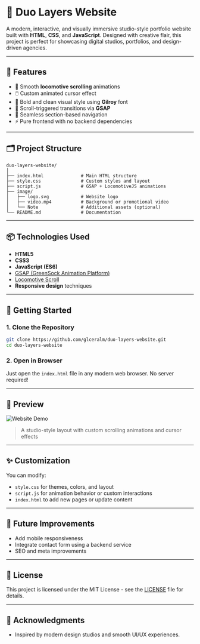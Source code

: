 # 🎨 Duo Layers Website

A modern, interactive, and visually immersive studio-style portfolio website built with **HTML**, **CSS**, and **JavaScript**. Designed with creative flair, this project is perfect for showcasing digital studios, portfolios, and design-driven agencies.

---

## 🌟 Features

- 🎥 Smooth **locomotive scrolling** animations
- 🖱️ Custom animated cursor effect
- 🎨 Bold and clean visual style using **Gilroy** font
- 🧠 Scroll-triggered transitions via **GSAP**
- 🔁 Seamless section-based navigation
- ⚡ Pure frontend with no backend dependencies

---

## 🗂️ Project Structure

```
duo-layers-website/
│
├── index.html              # Main HTML structure
├── style.css               # Custom styles and layout
├── script.js               # GSAP + LocomotiveJS animations
├── image/
│   ├── logo.svg            # Website logo
│   ├── video.mp4           # Background or promotional video
│   └── Note                # Additional assets (optional)
└── README.md               # Documentation
```

---

## 📦 Technologies Used

- **HTML5**
- **CSS3**
- **JavaScript (ES6)**
- [GSAP (GreenSock Animation Platform)](https://greensock.com/gsap/)
- [Locomotive Scroll](https://locomotivemtl.github.io/locomotive-scroll/)
- **Responsive design** techniques

---

## 🚀 Getting Started

### 1. Clone the Repository

```bash
git clone https://github.com/glceralm/duo-layers-website.git
cd duo-layers-website
```

### 2. Open in Browser

Just open the `index.html` file in any modern web browser. No server required!

---

## 📸 Preview

![Website Demo](f)
> A studio-style layout with custom scrolling animations and cursor effects

---

## ✨ Customization

You can modify:

- `style.css` for themes, colors, and layout
- `script.js` for animation behavior or custom interactions
- `index.html` to add new pages or update content

---

## 🧪 Future Improvements

- Add mobile responsiveness
- Integrate contact form using a backend service
- SEO and meta improvements

---

## 🪪 License

This project is licensed under the MIT License - see the [LICENSE](LICENSE) file for details.

---

## 👋 Acknowledgments

- Inspired by modern design studios and smooth UI/UX experiences.
